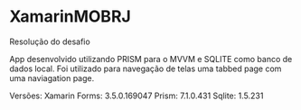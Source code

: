 # XamarinMOBRJ
Resolução do desafio

App desenvolvido utilizando PRISM para o MVVM e SQLITE como banco de dados local.
Foi utilizado para navegação de telas uma tabbed page com uma naviagation page.

Versões:
Xamarin Forms: 3.5.0.169047
Prism: 7.1.0.431
Sqlite: 1.5.231

